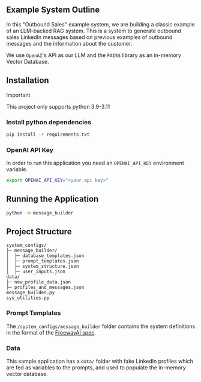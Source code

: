 ## Example System Outline 

In this "Outbound Sales" example system, we are building a classic example of an LLM-backed RAG system. This is a system to generate outbound sales LinkedIn messages based on previous examples of outbound messages and the information about the customer.

We use `OpenAI`'s API as our LLM and the `FAISS` library as an in-memory Vector Database. 

## Installation

> [!IMPORTANT]
> This project only supports python 3.9-3.11

### Install python dependencies
```bash
pip install -r requirements.txt
```

### OpenAI API Key

In order to run this application you need an `OPENAI_API_KEY` environment variable.

```bash
export OPENAI_API_KEY="<your api key>"
```

## Running the Application

```bash
python -m message_builder
```

## Project Structure

```
system_configs/
├─ message_builder/
│  ├─ database_templates.json
│  ├─ prompt_templates.json
│  ├─ system_structure.json
│  ├─ user_inputs.json
data/
├─ new_profile_data.json
├─ profiles_and_messages.json
message_builder.py
sys_utilities.py
```

### Prompt Templates

The `/system_configs/message_builder` folder contains the system definitions in the format of the [FreewayAI spec](https://github.com/diligentlyai/freewayai/blob/main/docs/index.md).

### Data

This sample application has a `data/` folder with fake LinkedIn profiles which are fed as variables to the prompts, and used to populate the in-memory vector database.

